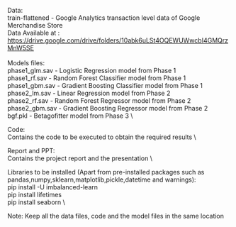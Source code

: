 Data: \
train-flattened - Google Analytics transaction level data of Google Merchandise Store \
Data Available at : https://drive.google.com/drive/folders/10abk6uLSt4OQEWUWwcbI4GMQrzMnW5SE \
\
Models files: \
phase1_glm.sav - Logistic Regression model from Phase 1 \
phase1_rf.sav - Random Forest Classifier model from Phase 1 \
phase1_gbm.sav - Gradient Boosting Classifier model from Phase 1 \
phase2_lm.sav - Linear Regression model from Phase 2 \
phase2_rf.sav - Random Forest Regressor model from Phase 2 \
phase2_gbm.sav - Gradient Boosting Regressor model from Phase 2 \
bgf.pkl - Betagofitter model from Phase 3 \

Code: \
Contains the code to be executed to obtain the required results \

Report and PPT: \
Contains the project report and the presentation \

Libraries to be installed (Apart from pre-installed packages such as pandas,numpy,sklearn,matplotlib,pickle,datetime and warnings): \
pip install -U imbalanced-learn \
pip install lifetimes \
pip install seaborn \

Note: Keep all the data files, code and the model files in the same location
